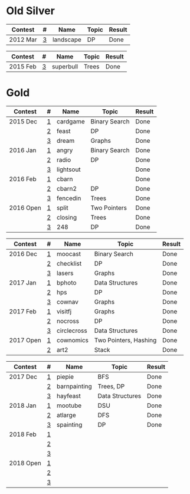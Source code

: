 # Old Silver

| Contest         | # | Name      | Topic            | Result                 |
| --------------- | - | --------- | ---------------- | ---------------------- |
| 2012 Mar        | [3](http://www.usaco.org/index.php?page=viewproblem2&cpid=126) | landscape | DP | Done |

| Contest         | # | Name      | Topic            | Result                 |
| --------------- | - | --------- | ---------------- | ---------------------- |
| 2015 Feb        | [3](http://www.usaco.org/index.php?page=viewproblem2&cpid=531) | superbull | Trees | Done |

# Gold

| Contest         | # | Name      | Topic            | Result                 |
| --------------- | - | --------- | ---------------- | ---------------------- |
| 2015 Dec | [1](http://www.usaco.org/index.php?page=viewproblem2&cpid=573) | cardgame | Binary Search | Done |       
| | [2](http://www.usaco.org/index.php?page=viewproblem2&cpid=574) | feast | DP | Done |
| | [3](http://www.usaco.org/index.php?page=viewproblem2&cpid=575) | dream | Graphs | Done |
| 2016 Jan | [1](http://www.usaco.org/index.php?page=viewproblem2&cpid=597) | angry | Binary Search | Done |
| | [2](http://www.usaco.org/index.php?page=viewproblem2&cpid=598) | radio | DP | Done |
| | [3](http://www.usaco.org/index.php?page=viewproblem2&cpid=599) | lightsout | | Done |
| 2016 Feb | [1](http://www.usaco.org/index.php?page=viewproblem2&cpid=621) | cbarn | | Done |
| | [2](http://www.usaco.org/index.php?page=viewproblem2&cpid=622) | cbarn2 | DP | Done |
| | [3](http://www.usaco.org/index.php?page=viewproblem2&cpid=623) | fencedin | Trees | Done |
| 2016 Open | [1](http://www.usaco.org/index.php?page=viewproblem2&cpid=645) | split | Two Pointers | Done |
| | [2](http://www.usaco.org/index.php?page=viewproblem2&cpid=646) | closing | Trees | Done |
| | [3](http://www.usaco.org/index.php?page=viewproblem2&cpid=647) | 248 | DP | Done |

| Contest         | # | Name      | Topic            | Result                 |
| --------------- | - | --------- | ---------------- | ---------------------- |
| 2016 Dec | [1](http://www.usaco.org/index.php?page=viewproblem2&cpid=669) | moocast | Binary Search | Done |
| | [2](http://www.usaco.org/index.php?page=viewproblem2&cpid=670) | checklist | DP | Done |
| | [3](http://www.usaco.org/index.php?page=viewproblem2&cpid=671) | lasers | Graphs | Done |
| 2017 Jan | [1](http://www.usaco.org/index.php?page=viewproblem2&cpid=693) | bphoto | Data Structures | Done |
| | [2](http://www.usaco.org/index.php?page=viewproblem2&cpid=694) | hps | DP | Done |
| | [3](http://www.usaco.org/index.php?page=viewproblem2&cpid=695) | cownav | Graphs | Done |
| 2017 Feb | [1](http://www.usaco.org/index.php?page=viewproblem2&cpid=717) | visitfj | Graphs | Done |
| | [2](http://www.usaco.org/index.php?page=viewproblem2&cpid=718) | nocross | DP | Done |
| | [3](http://www.usaco.org/index.php?page=viewproblem2&cpid=719) | circlecross | Data Structures | Done |
| 2017 Open | [1](http://www.usaco.org/index.php?page=viewproblem2&cpid=741) | cownomics | Two Pointers, Hashing | Done |
| | [2](http://www.usaco.org/index.php?page=viewproblem2&cpid=743) | art2 | Stack | Done |

| Contest         | # | Name      | Topic            | Result                 |
| --------------- | - | --------- | ---------------- | ---------------------- |
| 2017 Dec | [1](http://www.usaco.org/index.php?page=viewproblem2&cpid=765) | piepie | BFS | Done |
| | [2](http://www.usaco.org/index.php?page=viewproblem2&cpid=766) | barnpainting | Trees, DP | Done |
| | [3](http://www.usaco.org/index.php?page=viewproblem2&cpid=767) | hayfeast | Data Structures | Done |
| 2018 Jan | [1](http://www.usaco.org/index.php?page=viewproblem2&cpid=789) | mootube | DSU | Done |
| | [2](http://www.usaco.org/index.php?page=viewproblem2&cpid=790) | atlarge | DFS | Done |
| | [3](http://www.usaco.org/index.php?page=viewproblem2&cpid=791) | spainting | DP | Done |
| 2018 Feb | [1](http://www.usaco.org/index.php?page=viewproblem2&cpid=717) | | | |
| | [2](http://www.usaco.org/index.php?page=viewproblem2&cpid=718) | | | |
| | [3](http://www.usaco.org/index.php?page=viewproblem2&cpid=719) | | | |
| 2018 Open | [1](http://www.usaco.org/index.php?page=viewproblem2&cpid=741) | | | |
| | [2](http://www.usaco.org/index.php?page=viewproblem2&cpid=743) | | | |
| | [3](http://www.usaco.org/index.php?page=viewproblem2&cpid=743) | | | |
